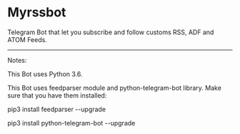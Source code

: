 # Myrssbot

Telegram Bot that let you subscribe and follow customs RSS, ADF and ATOM Feeds.

-------------------------------------------------------------------------------------------------------------------------

Notes:

This Bot uses Python 3.6.



This Bot uses feedparser module and python-telegram-bot library.
Make sure that you have them installed:

pip3 install feedparser --upgrade

pip3 install python-telegram-bot --upgrade
